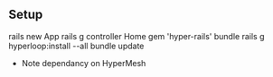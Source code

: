 ## Setup
rails new App
rails g controller Home
gem 'hyper-rails'
bundle
rails g hyperloop:install --all
bundle update

+ Note dependancy on HyperMesh

